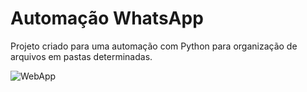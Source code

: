 # Automação WhatsApp

Projeto criado para uma automação com Python para organização de arquivos em pastas determinadas.

![WebApp](https://miro.medium.com/v2/resize:fit:1400/1*ycIMlwgwicqlO6PcFRA-Iw.png)
